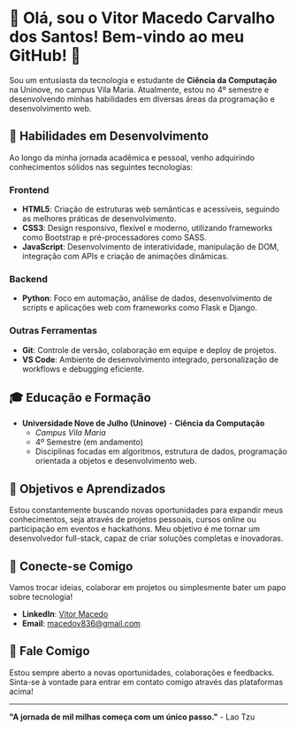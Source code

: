 # 🌟 Olá, sou o Vitor Macedo Carvalho dos Santos! Bem-vindo ao meu GitHub! 🌟

Sou um entusiasta da tecnologia e estudante de **Ciência da Computação** na Uninove, no campus Vila Maria. Atualmente, estou no 4º semestre e desenvolvendo minhas habilidades em diversas áreas da programação e desenvolvimento web.

## 🚀 Habilidades em Desenvolvimento

Ao longo da minha jornada acadêmica e pessoal, venho adquirindo conhecimentos sólidos nas seguintes tecnologias:

### Frontend

- **HTML5**: Criação de estruturas web semânticas e acessíveis, seguindo as melhores práticas de desenvolvimento.
- **CSS3**: Design responsivo, flexível e moderno, utilizando frameworks como Bootstrap e pré-processadores como SASS.
- **JavaScript**: Desenvolvimento de interatividade, manipulação de DOM, integração com APIs e criação de animações dinâmicas.

### Backend

- **Python**: Foco em automação, análise de dados, desenvolvimento de scripts e aplicações web com frameworks como Flask e Django.

### Outras Ferramentas

- **Git**: Controle de versão, colaboração em equipe e deploy de projetos.
- **VS Code**: Ambiente de desenvolvimento integrado, personalização de workflows e debugging eficiente.

## 🎓 Educação e Formação

- **Universidade Nove de Julho (Uninove)** - **Ciência da Computação**
  - *Campus Vila Maria*
  - 4º Semestre (em andamento)
  - Disciplinas focadas em algoritmos, estrutura de dados, programação orientada a objetos e desenvolvimento web.

## 🌱 Objetivos e Aprendizados

Estou constantemente buscando novas oportunidades para expandir meus conhecimentos, seja através de projetos pessoais, cursos online ou participação em eventos e hackathons. Meu objetivo é me tornar um desenvolvedor full-stack, capaz de criar soluções completas e inovadoras.

## 🤝 Conecte-se Comigo

Vamos trocar ideias, colaborar em projetos ou simplesmente bater um papo sobre tecnologia!

- **LinkedIn**: [Vitor Macedo](www.linkedin.com/in/vitor-macedo-7884b8271)
- **Email**: macedov836@gmail.com
## 💬 Fale Comigo

Estou sempre aberto a novas oportunidades, colaborações e feedbacks. Sinta-se à vontade para entrar em contato comigo através das plataformas acima!

---

**"A jornada de mil milhas começa com um único passo."** - Lao Tzu


